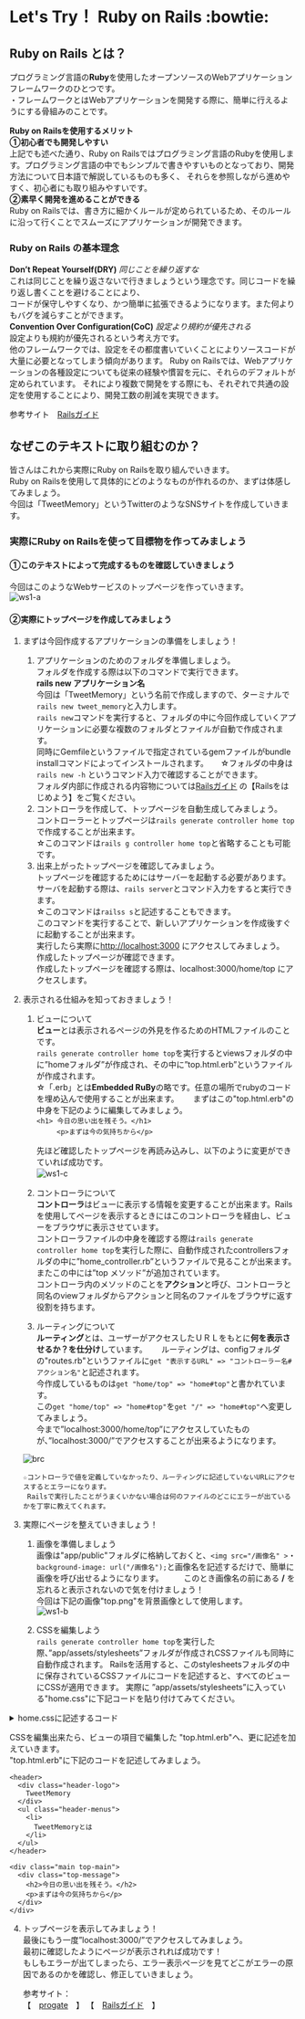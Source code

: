# Let's Try！ Ruby on Rails :bowtie:
## Ruby on Rails とは？
プログラミング言語の**Ruby**を使用したオープンソースのWebアプリケーションフレームワークのひとつです。   
・フレームワークとはWebアプリケーションを開発する際に、簡単に行えるようにする骨組みのことです。  

**Ruby on Railsを使用するメリット**  
**①初心者でも開発しやすい**  
上記でも述べた通り、Ruby on Railsではプログラミング言語のRubyを使用します。プログラミング言語の中でもシンプルで書きやすいものとなっており、開発方法について日本語で解説しているものも多く、
それらを参照しながら進めやすく、初心者にも取り組みやすいです。  
**②素早く開発を進めることができる**  
Ruby on Railsでは、書き方に細かくルールが定められているため、そのルールに沿って行くことでスムーズにアプリケーションが開発できます。

### Ruby on Rails の基本理念
**Don’t Repeat Yourself(DRY)** *同じことを繰り返すな*  
これは同じことを繰り返さないで行きましょうという理念です。同じコードを繰り返し書くことを避けることにより、  
コードが保守しやすくなり、かつ簡単に拡張できるようになります。また何よりもバグを減らすことができます。  
**Convention Over Configuration(CoC)** *設定より規約が優先される*  
設定よりも規約が優先されるという考え方です。  
他のフレームワークでは、設定をその都度書いていくことによりソースコードが大量に必要となってしまう傾向があります。
Ruby on Railsでは、Webアプリケーションの各種設定についても従来の経験や慣習を元に、それらのデフォルトが定められています。
それにより複数で開発をする際にも、それぞれで共通の設定を使用することにより、開発工数の削減を実現できます。

参考サイト　[Railsガイド](https://railsguides.jp/)


## なぜこのテキストに取り組むのか？
皆さんはこれから実際にRuby on Railsを取り組んでいきます。  
Ruby on Railsを使用して具体的にどのようなものが作れるのか、まずは体感してみましょう。  
今回は「TweetMemory」というTwitterのようなSNSサイトを作成していきます。  

### 実際にRuby on Railsを使って目標物を作ってみましょう
#### ①このテキストによって完成するものを確認していきましょう
今回はこのようなWebサービスのトップページを作っていきます。   
![ws1-a](https://user-images.githubusercontent.com/64009174/80331023-e1486c00-8881-11ea-9aad-7e8a4d9b7e11.png)


#### ②実際にトップページを作成してみましょう
1. まずは今回作成するアプリケーションの準備をしましょう！  
   1. アプリケーションのためのフォルダを準備しましょう。  
    フォルダを作成する際は以下のコマンドで実行できます。  
    __rails new アプリケーション名__  
    今回は「TweetMemory」という名前で作成しますので、ターミナルで`rails new tweet_memory`と入力します。  
    `rails new`コマンドを実行すると、フォルダの中に今回作成していくアプリケーションに必要な複数のフォルダとファイルが自動で作成されます。  
    同時にGemfileというファイルで指定されているgemファイルがbundle installコマンドによってインストールされます。    　
    ☆フォルダの中身は `rails new -h` というコマンド入力で確認することができます。  
     フォルダ内部に作成される内容物については[Railsガイド](https://railsguides.jp/) の【Railsをはじめよう】をご覧ください。  
   1. コントローラを作成して、トップページを自動生成してみましょう。  
      コントローラーとトップページは`rails generate controller home top`で作成することが出来ます。    
      ☆このコマンドは`rails g controller home top`と省略することも可能です。
   1. 出来上がったトップページを確認してみましょう。  
      トップページを確認するためにはサーバーを起動する必要があります。  
      サーバを起動する際は、`rails server`とコマンド入力をすると実行できます。  
      ☆このコマンドは`railss s`と記述することもできます。  
      このコマンドを実行することで、新しいアプリケーションを作成後すぐに起動することが出来ます。  
      実行したら実際に[http://localhost:3000](http://localhost:3000) にアクセスしてみましょう。  
      作成したトップページが確認できます。  
      作成したトップページを確認する際は、localhost:3000/home/top にアクセスします。  
            
1. 表示される仕組みを知っておきましょう！  
   1. ビューについて  
   **ビュー**とは表示されるページの外見を作るためのHTMLファイルのことです。  
   `rails generate controller home top`を実行するとviewsフォルダの中に”homeフォルダ”が作成され、その中に”top.html.erb”というファイルが作成されます。  
     ☆「.erb」とは**Embedded RuBy**の略です。任意の場所でrubyのコードを埋め込んで使用することが出来ます。　　 
     まずはこの"top.html.erb"の中身を下記のように編集してみましょう。   
     `<h1> 今日の思い出を残そう。</h1> `     
 　　` <p>まずは今の気持ちから</p>　`     
     
       先ほど確認したトップページを再読み込みし、以下のように変更ができていれば成功です。  
     ![ws1-c](https://user-images.githubusercontent.com/64009174/81255018-8bd14380-9067-11ea-9747-14d0c5cf071c.png)　　

   1. コントローラについて  
   **コントローラ**はビューに表示する情報を変更することが出来ます。Railsを使用してページを表示するときにはこのコントローラを経由し、ビューをブラウザに表示させています。  
コントローラファイルの中身を確認する際は`rails generate controller home top`を実行した際に、自動作成されたcontrollersフォルダの中に”home_controller.rb”というファイルで見ることが出来ます。またこの中には”top メソッド”が追加されています。  
コントローラ内のメソッドのことを**アクション**と呼び、コントローラと同名のviewフォルダからアクションと同名のファイルをブラウザに返す役割を持ちます。

   1. ルーティングについて  
   **ルーティング**とは、ユーザーがアクセスしたＵＲＬをもとに**何を表示させるか？を仕分け**しています。　　
       ルーティングは、configフォルダの"routes.rb"というファイルに`get "表示するURL" => "コントローラー名#アクション名"`と記述されます。  
       今作成しているものは`get "home/top" => "home#top"`と書かれています。  
       この`get "home/top" => "home#top"`を`get "/" => "home#top"`へ変更してみましょう。  
       今まで”localhost:3000/home/top”にアクセスしていたものが、”localhost:3000/”でアクセスすることが出来るようになります。
     
     ![brc](https://user-images.githubusercontent.com/64009174/81259264-8fb69300-9072-11ea-9ffd-4223fc24f3fd.png)  
      
       ☆コントローラで値を定義していなかったり、ルーティングに記述していないURLにアクセスするとエラーになります。  
        Railsで実行したことがうまくいかない場合は何のファイルのどこにエラーが出ているかを丁寧に教えてくれます。
 
1. 実際にページを整えていきましょう！  
   1. 画像を準備しましょう  
    画像は"app/public"フォルダに格納しておくと、`<img src="/画像名" >`・`background-image: url("/画像名");`と画像名を記述するだけで、簡単に画像を呼び出せるようになります。 　　
    このとき画像名の前にある **/** を忘れると表示されないので気を付けましょう！  
    今回は下記の画像"top.png"を背景画像として使用します。  
    ![ws1-b](https://user-images.githubusercontent.com/64009174/81270429-b3370900-9085-11ea-8e08-599e08648fb4.png)  
    
   1. CSSを編集しよう  
      `rails generate controller home top`を実行した際、”app/assets/stylesheets”フォルダが作成されCSSファイルも同時に自動作成されます。
       Railsを活用すると、このstylesheetsフォルダの中に保存されているCSSファイルにコードを記述すると、すべてのビューにCSSが適用できます。 
        実際に ”app/assets/stylesheets”に入っている"home.css"に下記コードを貼り付けてみてください。  
        
<details>
<summary>home.cssに記述するコード</summary>

```
/*　---------------ここから---------------　*/ 
/* reset ================================ */
* {
  box-sizing: border-box;
}

html {
  font: 100%/1.5 'Avenir Next', 'Hiragino Sans', sans-serif;
  line-height: 1.7;
  letter-spacing: 1px;
}

ul, li {
  list-style-type: none;
  padding: 0;
  margin: 0;
}

a {
  text-decoration: none;
  color: #2d3133;
  font-size: 14px;
}

h1, h2, h3, h4, h5, h6, p {
  margin: 0;
}

input {
  background-color: transparent;
  outline-width: 0;
}

form input[type="submit"] {
  border: none;
  cursor: pointer;
}

/* 共通レイアウト ================================ */
body {
  color: #2d3133;
  background-color: #3ecdc6;
  margin: 0;
  min-height: 1vh;
}

.main {
  position: absolute;
  top: 64px;
  width: 100%;
  height: auto;
  min-height: 100%;
  background-color: #f5f8fa;
}

.container {
  max-width: 600px;
  margin: 60px auto;
  padding-left: 15px;
  padding-right: 15px;
  clear: both;
}

/* ヘッダー ================================ */
header {
  height: 64px;
  position: absolute;
  z-index: 1;
  width: 100%;
}

.header-logo {
  float: left;
  padding-left: 20px;
  color: white;
  font-size: 22px;
  line-height: 64px;
}

.header-logo a{
  color: white;
  font-size: 22px;
}

.header-menus {
  float: right;
  padding-right: 20px;
}

.header-menus li {
  float: left;
  line-height: 64px;
  font-size: 13px;
  color: white;
  padding-left: 15px;
}

.header-menus a {
  float: left;
  font-size: 13px;
  color: white;
}

.header-menus .fa {
  padding-right: 5px;
}

.header-menus input[type="submit"] {
  padding: 0 20px;
  float: left;
  line-height: 64px;
  color: white;
  margin: 0;
  font-size: 13px;
}

/* top ================================ */
.top-main {
  padding: 200px 0 100px;
  text-align: center;
  position: absolute;
  top: 0;
  width: 100%;
  height: auto;
  min-height: 100%;
  color: white;
  background-color: #3ecdc6;
  background-repeat: no-repeat;
  background-position: center 50%;
  background-size: cover;
  background-image: url("/top.png");
  
}

.top-message {
  position: relative;
}

.top-main h2 {
  font-size: 70px;
  font-weight: 500;
  line-height: 1.3;
  -webkit-font-smoothing: antialiased;
  margin-bottom: 20px;
}

.top-main p {
  font-size: 24px;
}

/* about ================================ */
.about-main {
  padding: 180px 8% 0;
  color: white;
}

.about-main h2 {
  font-size: 64px;
  font-weight: 500;
  line-height: 1.4;
}

.about-main p {
  font-weight: 200;
  font-size: 20px;
}

.about-img {
  width: 84%;
}

/* フォーム================================ */
.form {
  max-width: 600px;
  margin: 0 auto;
  background-color: white;
  box-shadow: 0 2px 6px #c1ced7;
}

.form-heading {
  font-weight: 300;
  margin: 60px 0 20px;
  font-size: 48px;
  color: #bcc8d4;
}

.form-body {
  padding: 30px;
}

.form-error {
  color: #ff4d75;
}

.form input {
  width: 100%;
  border: 1px solid #d8dadf;
  padding: 10px;
  color: #57575f;
  font-size: 16px;
  letter-spacing: 2px;
  border-radius: 2px;
}

.form textarea {
  width: 100%;
  min-height: 110px;
  font-size: 16px;
  letter-spacing: 2px;
}

.form input[type="submit"] {
  background-color: #3ecdc6;
  color: white;
  cursor: pointer;
  font-weight: 300;
  width: 120px;
  border-radius: 2px;
  margin-top: 8px;
  margin-bottom: 0;
  float: right;
}

.form-body:after {
  content: '';
  display: table;
  clear: both;
}

/* フラッシュ ================================ */
.flash {
  padding: 10px 0;
  color: white;
  background: rgb(251, 170, 88);
  text-align: center;
  position: absolute;
  top: 64px;
  z-index: 10;
  width: 100%;
  border-radius: 0 0 2px 2px;
  font-size: 14px;
}

/* ---------------ここまで--------------- */
```
</details>

 CSSを編集出来たら、ビューの項目で編集した "top.html.erb"へ、更に記述を加えていきます。  
 "top.html.erb"に下記のコードを記述してみましょう。

```   
<header>
  <div class="header-logo">
    TweetMemory
  </div>
  <ul class="header-menus">
    <li>
      TweetMemoryとは
    </li>
  </ul>
</header>

<div class="main top-main">
  <div class="top-message">
    <h2>今日の思い出を残そう。</h2>
    <p>まずは今の気持ちから</p>
  </div>
</div>
```
4. トップページを表示してみましょう！  
   最後にもう一度”localhost:3000/”でアクセスしてみましょう。  
   最初に確認したようにページが表示されれば成功です！  
   もしもエラーが出てしまったら、エラー表示ページを見てどこがエラーの原因であるのかを確認し、修正していきましょう。
   
   
   
   参考サイト：  
   【　[progate](https://prog-8.com/)　】
   【　[Railsガイド](https://railsguides.jp/)　】

        
       
     

    
